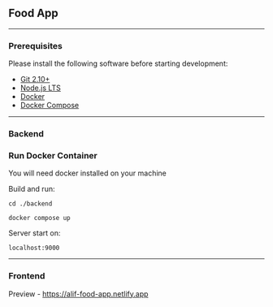 ## Food App

<hr />

### Prerequisites

Please install the following software before starting development:

- [Git 2.10+](https://git-scm.com/downloads)
- [Node.js LTS](https://nodejs.org/en/download/)
- [Docker](https://docs.docker.com/install/)
- [Docker Compose](https://docs.docker.com/compose/install/)

<hr />

### Backend

### Run Docker Container

You will need docker installed on your machine

Build and run:

`cd ./backend`

`docker compose up`

Server start on:

`localhost:9000`

<hr />

### Frontend 

Preview - https://alif-food-app.netlify.app